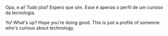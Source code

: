 Opa, e aí! Tudo jóia? Espero que sim. Esse é apenas o perfil de um curioso da tecnologia.

Yo! What's up? Hope you're doing good. This is just a profile of someone who's curious about technology.
